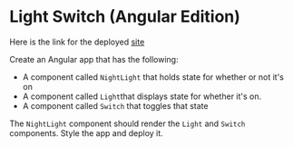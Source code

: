 # Light Switch (Angular Edition)

Here is the link for the deployed [site](https://silly-llama-298eff.netlify.app/)

Create an Angular app that has the following:

- A component called `NightLight` that holds state for whether or not it's on
- A component called `Light`that displays state for whether it's on.
- A component called `Switch` that toggles that state

The `NightLight` component should render the `Light` and `Switch` components. Style the app and deploy it.

